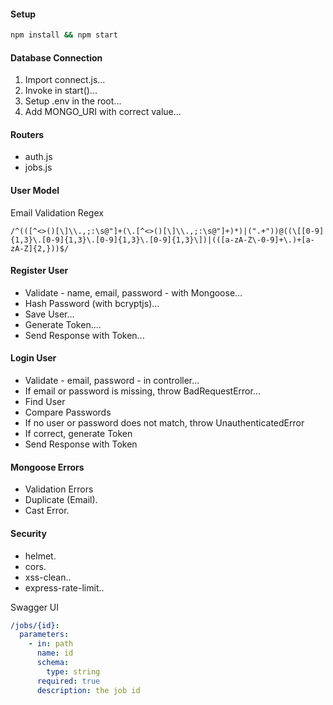 #### Setup

```bash
npm install && npm start
```

#### Database Connection

1. Import connect.js...
2. Invoke in start()...
3. Setup .env in the root...
4. Add MONGO_URI with correct value...

#### Routers

- auth.js
- jobs.js

#### User Model

Email Validation Regex

```regex
/^(([^<>()[\]\\.,;:\s@"]+(\.[^<>()[\]\\.,;:\s@"]+)*)|(".+"))@((\[[0-9]{1,3}\.[0-9]{1,3}\.[0-9]{1,3}\.[0-9]{1,3}\])|(([a-zA-Z\-0-9]+\.)+[a-zA-Z]{2,}))$/
```

#### Register User

- Validate - name, email, password - with Mongoose...
- Hash Password (with bcryptjs)...
- Save User...
- Generate Token....
- Send Response with Token...

#### Login User

- Validate - email, password - in controller...
- If email or password is missing, throw BadRequestError...
- Find User
- Compare Passwords
- If no user or password does not match, throw UnauthenticatedError
- If correct, generate Token
- Send Response with Token

#### Mongoose Errors

- Validation Errors
- Duplicate (Email).
- Cast Error.

#### Security

- helmet.
- cors.
- xss-clean..
- express-rate-limit..

Swagger UI

```yaml
/jobs/{id}:
  parameters:
    - in: path
      name: id
      schema:
        type: string
      required: true
      description: the job id
```
